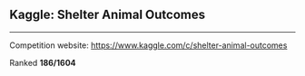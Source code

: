 ## Kaggle: Shelter Animal Outcomes
----
Competition website: https://www.kaggle.com/c/shelter-animal-outcomes

Ranked **186/1604**
